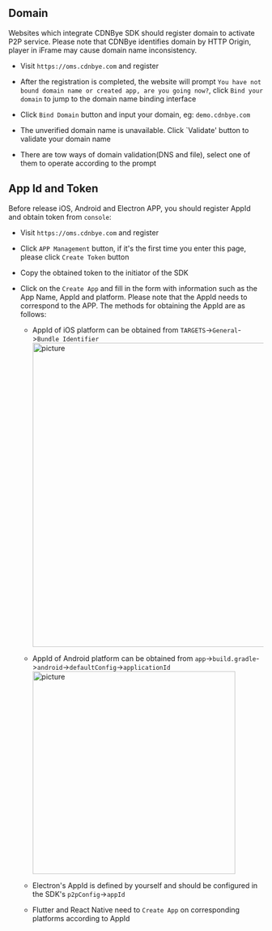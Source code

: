 
## Domain
Websites which integrate CDNBye SDK should register domain to activate P2P service. Please note that CDNBye identifies domain by HTTP Origin, player in iFrame may cause domain name inconsistency.
- Visit `https://oms.cdnbye.com` and register

- After the registration is completed, the website will prompt `You have not bound domain name or created app, are you going now?`, click `Bind your domain` to jump to the domain name binding interface

- Click `Bind Domain` button and input your domain, eg: `demo.cdnbye.com`

- The unverified domain name is unavailable. Click `Validate' button to validate your domain name

- There are tow ways of domain validation(DNS and file), select one of them to operate according to the prompt

## App Id and Token
Before release iOS, Android and Electron APP, you should register AppId and obtain token from `console`:
- Visit `https://oms.cdnbye.com` and register

- Click `APP Management` button, if it's the first time you enter this page, please click `Create Token` button

- Copy the obtained token to the initiator of the SDK

- Click on the `Create App` and fill in the form with information such as the App Name, AppId and platform. Please note that the AppId needs to correspond to the APP. The methods for obtaining the AppId are as follows:

    - AppId of iOS platform can be obtained from `TARGETS`->`General`->`Bundle Identifier`
        <img width="600" src="https://cdnbye.oss-cn-beijing.aliyuncs.com/pic/binding-ios.png" alt="picture">
        
    - AppId of Android platform can be obtained from `app`->`build.gradle`->`android`->`defaultConfig`->`applicationId`
        <img width="400" src="https://cdnbye.oss-cn-beijing.aliyuncs.com/pic/binding-android.png" alt="picture">
        
    - Electron's AppId is defined by yourself and should be configured in the SDK's `p2pConfig`->`appId`
    
    - Flutter and React Native need to `Create App` on corresponding platforms according to AppId

